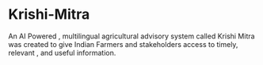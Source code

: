 # Krishi-Mitra
An AI Powered , multilingual agricultural advisory system called Krishi Mitra was created to give Indian Farmers and stakeholders access to timely, relevant , and useful information.
